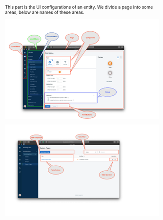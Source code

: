This part is the UI configurations of an entity. We divide a page into some areas, below are names of these areas.

![image.png](/.attachments/image-e52172e7-ed8b-459d-9d59-e8c030e18a21.png)

![image.png](/.attachments/image-e8604731-52b9-4e5c-b908-2db19bc00d96.png)